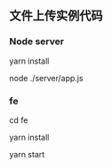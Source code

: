 ## 文件上传实例代码

### Node server
yarn install

node ./server/app.js

### fe

cd fe

yarn install 

yarn start